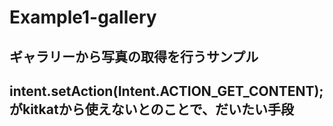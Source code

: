 # Example1-gallery
## ギャラリーから写真の取得を行うサンプル
## intent.setAction(Intent.ACTION_GET_CONTENT);がkitkatから使えないとのことで、だいたい手段
